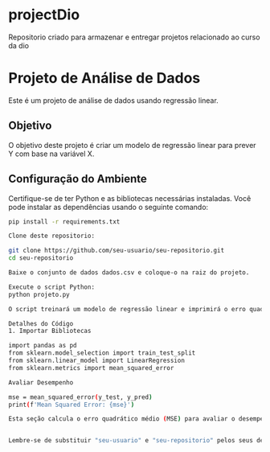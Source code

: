 # projectDio
Repositorio criado para armazenar e entregar projetos relacionado ao curso da  dio

# Projeto de Análise de Dados

Este é um projeto de análise de dados usando regressão linear.

## Objetivo

O objetivo deste projeto é criar um modelo de regressão linear para prever Y com base na variável X.

## Configuração do Ambiente

Certifique-se de ter Python e as bibliotecas necessárias instaladas. Você pode instalar as dependências usando o seguinte comando:

```bash
pip install -r requirements.txt

Clone deste repositorio:

git clone https://github.com/seu-usuario/seu-repositorio.git
cd seu-repositorio

Baixe o conjunto de dados dados.csv e coloque-o na raiz do projeto.

Execute o script Python:
python projeto.py

O script treinará um modelo de regressão linear e imprimirá o erro quadrático médio (MSE).

Detalhes do Código
1. Importar Bibliotecas

import pandas as pd
from sklearn.model_selection import train_test_split
from sklearn.linear_model import LinearRegression
from sklearn.metrics import mean_squared_error

Avaliar Desempenho

mse = mean_squared_error(y_test, y_pred)
print(f'Mean Squared Error: {mse}')

Esta seção calcula o erro quadrático médio (MSE) para avaliar o desempenho do modelo.


Lembre-se de substituir "seu-usuario" e "seu-repositorio" pelos seus detalhes específicos. Além disso, você pode adicionar mais detalhes conforme necessário para explicar seu projeto da melhor maneira possível.
